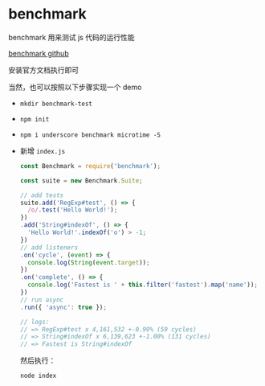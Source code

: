 # benchmark

benchmark 用来测试 js 代码的运行性能

[benchmark github](https://github.com/bestiejs/benchmark.js)

安装官方文档执行即可

当然，也可以按照以下步骤实现一个 demo

+   `mkdir benchmark-test`
+   `npm init`
+   `npm i underscore benchmark microtime -S`
+   新增 `index.js`

    ```js
    const Benchmark = require('benchmark');

    const suite = new Benchmark.Suite;
    
    // add tests
    suite.add('RegExp#test', () => {
      /o/.test('Hello World!');
    })
    .add('String#indexOf', () => {
      'Hello World!'.indexOf('o') > -1;
    })
    // add listeners
    .on('cycle', (event) => {
      console.log(String(event.target));
    })
    .on('complete', () => {
      console.log('Fastest is ' + this.filter('fastest').map('name'));
    })
    // run async
    .run({ 'async': true });
    
    // logs:
    // => RegExp#test x 4,161,532 +-0.99% (59 cycles)
    // => String#indexOf x 6,139,623 +-1.00% (131 cycles)
    // => Fastest is String#indexOf
    ```

    然后执行：

    ```
    node index
    ```
    